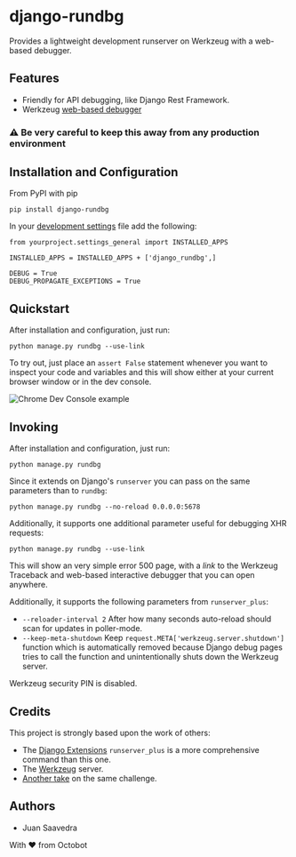 # django-rundbg

Provides a lightweight development runserver on Werkzeug with a web-based debugger.

## Features
- Friendly for API debugging, like Django Rest Framework.
- Werkzeug [web-based debugger](http://werkzeug.pocoo.org/docs/0.11/debug/#using-the-debugger)

### :warning: Be very careful to keep this away from any production environment

## Installation and Configuration
From PyPI with pip

```
pip install django-rundbg
```

In your [development settings](https://code.djangoproject.com/wiki/SplitSettings#Multiplesettingfilesimportingfromeachother) file add the following:
```
from yourproject.settings_general import INSTALLED_APPS

INSTALLED_APPS = INSTALLED_APPS + ['django_rundbg',]

DEBUG = True
DEBUG_PROPAGATE_EXCEPTIONS = True
```

## Quickstart
After installation and configuration, just run:
```
python manage.py rundbg --use-link
```

To try out, just place an `assert False` statement whenever you want to inspect your code and variables and this will show either at your
current browser window or in the dev console.

![Chrome Dev Console example](https://www.octobot.io/uploads/django-rundbg/chrome-dev-example.png)

## Invoking
After installation and configuration, just run:
```
python manage.py rundbg
```

Since it extends on Django's `runserver` you can pass on the same parameters than to `rundbg`:
```
python manage.py rundbg --no-reload 0.0.0.0:5678
```

Additionally, it supports one additional parameter useful for debugging XHR requests:
```
python manage.py rundbg --use-link
```

This will show an very simple error 500 page, with a _link_ to the Werkzeug Traceback and web-based interactive debugger that you can open anywhere.

Additionally, it supports the following parameters from `runserver_plus`:
- `--reloader-interval 2` After how many seconds auto-reload should scan for updates in poller-mode.
- `--keep-meta-shutdown` Keep `request.META['werkzeug.server.shutdown']` function which is automatically removed because Django 
debug pages tries to call the function and unintentionally shuts down the Werkzeug server.

Werkzeug security PIN is disabled.

## Credits

This project is strongly based upon the work of others:
- The [Django Extensions](https://github.com/django-extensions/django-extensions) `runserver_plus` is a
more comprehensive command than this one.
- The [Werkzeug](http://werkzeug.pocoo.org/) server.
- [Another take](https://github.com/philippbosch/django-werkzeug-debugger-runserver) on the same challenge.

## Authors
- Juan Saavedra

With :heart: from Octobot
